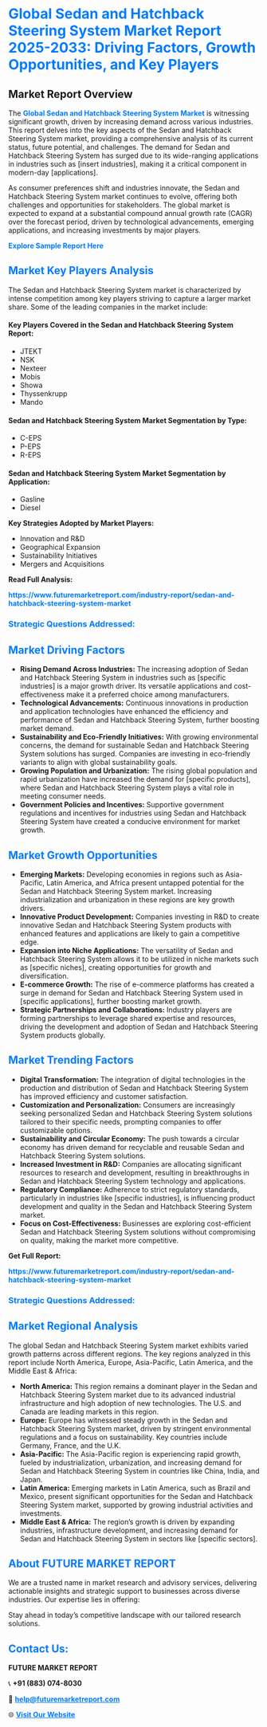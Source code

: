 <h1 style="color: #007BFF;">Global Sedan and Hatchback Steering System Market Report 2025-2033: Driving Factors, Growth Opportunities, and Key Players</h1>

<section id="overview">
<h2>Market Report Overview</h2>
<p>The <a href="https://www.futuremarketreport.com/industry-report/sedan-and-hatchback-steering-system-market" style="color: #007BFF; text-decoration: none;"><strong>Global Sedan and Hatchback Steering System Market</strong></a> is witnessing significant growth, driven by increasing demand across various industries. This report delves into the key aspects of the Sedan and Hatchback Steering System market, providing a comprehensive analysis of its current status, future potential, and challenges. The demand for Sedan and Hatchback Steering System has surged due to its wide-ranging applications in industries such as [insert industries], making it a critical component in modern-day [applications].</p>
<p>As consumer preferences shift and industries innovate, the Sedan and Hatchback Steering System market continues to evolve, offering both challenges and opportunities for stakeholders. The global market is expected to expand at a substantial compound annual growth rate (CAGR) over the forecast period, driven by technological advancements, emerging applications, and increasing investments by major players.</p>
</section>

<section id="overview">
<p><a href="https://www.futuremarketreport.com/request-sample/reportId=36298" style="color: #007BFF; text-decoration: none;"><strong>Explore Sample Report Here</strong></a></p>
</section>

<section id="key-players">
<h2 style="color: #007BFF;">Market Key Players Analysis</h2>
<p>The Sedan and Hatchback Steering System market is characterized by intense competition among key players striving to capture a larger market share. Some of the leading companies in the market include:</p>
<h4>Key Players Covered in the Sedan and Hatchback Steering System Report:</h4>
<ul><li>JTEKT</li><li>NSK</li><li>Nexteer</li><li>Mobis</li><li>Showa</li><li>Thyssenkrupp</li><li>Mando</li></ul>
<h4>Sedan and Hatchback Steering System Market Segmentation by Type:</h4>
<ul><li>C-EPS</li><li>P-EPS</li><li>R-EPS</li></ul>

<h4>Sedan and Hatchback Steering System Market Segmentation by Application:</h4>
<ul><li>Gasline</li><li>Diesel</li></ul>
<p><strong>Key Strategies Adopted by Market Players:</strong></p>
<ul>
<li>Innovation and R&D</li>
<li>Geographical Expansion</li>
<li>Sustainability Initiatives</li>
<li>Mergers and Acquisitions</li>
</ul>
</section>

<section>
<p><strong>Read Full Analysis: </strong></p><a href="https://www.futuremarketreport.com/industry-report/sedan-and-hatchback-steering-system-market" style="color: #007BFF; text-decoration: none;"><strong>https://www.futuremarketreport.com/industry-report/sedan-and-hatchback-steering-system-market</strong></a>
<h3 style="color: #007BFF;">Strategic Questions Addressed:</h3>
</section>

<section id="driving-factors">
<h2 style="color: #007BFF;">Market Driving Factors</h2>
<ul>
<li><strong>Rising Demand Across Industries:</strong> The increasing adoption of Sedan and Hatchback Steering System in industries such as [specific industries] is a major growth driver. Its versatile applications and cost-effectiveness make it a preferred choice among manufacturers.</li>
<li><strong>Technological Advancements:</strong> Continuous innovations in production and application technologies have enhanced the efficiency and performance of Sedan and Hatchback Steering System, further boosting market demand.</li>
<li><strong>Sustainability and Eco-Friendly Initiatives:</strong> With growing environmental concerns, the demand for sustainable Sedan and Hatchback Steering System solutions has surged. Companies are investing in eco-friendly variants to align with global sustainability goals.</li>
<li><strong>Growing Population and Urbanization:</strong> The rising global population and rapid urbanization have increased the demand for [specific products], where Sedan and Hatchback Steering System plays a vital role in meeting consumer needs.</li>
<li><strong>Government Policies and Incentives:</strong> Supportive government regulations and incentives for industries using Sedan and Hatchback Steering System have created a conducive environment for market growth.</li>
</ul>
</section>

<section id="growth-opportunities">
<h2 style="color: #007BFF;">Market Growth Opportunities</h2>
<ul>
<li><strong>Emerging Markets:</strong> Developing economies in regions such as Asia-Pacific, Latin America, and Africa present untapped potential for the Sedan and Hatchback Steering System market. Increasing industrialization and urbanization in these regions are key growth drivers.</li>
<li><strong>Innovative Product Development:</strong> Companies investing in R&D to create innovative Sedan and Hatchback Steering System products with enhanced features and applications are likely to gain a competitive edge.</li>
<li><strong>Expansion into Niche Applications:</strong> The versatility of Sedan and Hatchback Steering System allows it to be utilized in niche markets such as [specific niches], creating opportunities for growth and diversification.</li>
<li><strong>E-commerce Growth:</strong> The rise of e-commerce platforms has created a surge in demand for Sedan and Hatchback Steering System used in [specific applications], further boosting market growth.</li>
<li><strong>Strategic Partnerships and Collaborations:</strong> Industry players are forming partnerships to leverage shared expertise and resources, driving the development and adoption of Sedan and Hatchback Steering System products globally.</li>
</ul>
</section>

<section id="trending-factors">
<h2 style="color: #007BFF;">Market Trending Factors</h2>
<ul>
<li><strong>Digital Transformation:</strong> The integration of digital technologies in the production and distribution of Sedan and Hatchback Steering System has improved efficiency and customer satisfaction.</li>
<li><strong>Customization and Personalization:</strong> Consumers are increasingly seeking personalized Sedan and Hatchback Steering System solutions tailored to their specific needs, prompting companies to offer customizable options.</li>
<li><strong>Sustainability and Circular Economy:</strong> The push towards a circular economy has driven demand for recyclable and reusable Sedan and Hatchback Steering System solutions.</li>
<li><strong>Increased Investment in R&D:</strong> Companies are allocating significant resources to research and development, resulting in breakthroughs in Sedan and Hatchback Steering System technology and applications.</li>
<li><strong>Regulatory Compliance:</strong> Adherence to strict regulatory standards, particularly in industries like [specific industries], is influencing product development and quality in the Sedan and Hatchback Steering System market.</li>
<li><strong>Focus on Cost-Effectiveness:</strong> Businesses are exploring cost-efficient Sedan and Hatchback Steering System solutions without compromising on quality, making the market more competitive.</li>
</ul>
</section>

<section>
<p><strong>Get Full Report: </strong></p><a href="https://www.futuremarketreport.com/industry-report/sedan-and-hatchback-steering-system-market" style="color: #007BFF; text-decoration: none;"><strong>https://www.futuremarketreport.com/industry-report/sedan-and-hatchback-steering-system-market</strong></a>
<h3 style="color: #007BFF;">Strategic Questions Addressed:</h3>
</section>


<section id="regional-analysis">
<h2 style="color: #007BFF;">Market Regional Analysis</h2>
<p>The global Sedan and Hatchback Steering System market exhibits varied growth patterns across different regions. The key regions analyzed in this report include North America, Europe, Asia-Pacific, Latin America, and the Middle East & Africa:</p>
<ul>
<li><strong>North America:</strong> This region remains a dominant player in the Sedan and Hatchback Steering System market due to its advanced industrial infrastructure and high adoption of new technologies. The U.S. and Canada are leading markets in this region.</li>
<li><strong>Europe:</strong> Europe has witnessed steady growth in the Sedan and Hatchback Steering System market, driven by stringent environmental regulations and a focus on sustainability. Key countries include Germany, France, and the U.K.</li>
<li><strong>Asia-Pacific:</strong> The Asia-Pacific region is experiencing rapid growth, fueled by industrialization, urbanization, and increasing demand for Sedan and Hatchback Steering System in countries like China, India, and Japan.</li>
<li><strong>Latin America:</strong> Emerging markets in Latin America, such as Brazil and Mexico, present significant opportunities for the Sedan and Hatchback Steering System market, supported by growing industrial activities and investments.</li>
<li><strong>Middle East & Africa:</strong> The region’s growth is driven by expanding industries, infrastructure development, and increasing demand for Sedan and Hatchback Steering System in sectors like [specific sectors].</li>
</ul>
</section>

<footer>
<h2 style="color: #007BFF;">About FUTURE MARKET REPORT</h2>
<p>We are a trusted name in market research and advisory services, delivering actionable insights and strategic support to businesses across diverse industries. Our expertise lies in offering:</p>

<p>Stay ahead in today’s competitive landscape with our tailored research solutions.</p>

<h2 style="color: #007BFF;">Contact Us:</h2>
<p><strong>FUTURE MARKET REPORT</strong></p>
<p>📞 <strong>+91 (883) 074-8030</strong></p>
<p>📧 <strong><a href="mailto:help@futuremarketreport.com" style="color: #007BFF;">help@futuremarketreport.com</a></strong></p>
<p>🌐 <strong><a href="https://www.futuremarketreport.com/" style="color: #007BFF;">Visit Our Website</a></strong></p>
</footer>